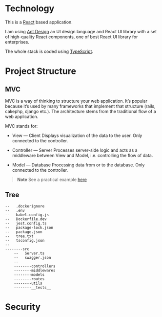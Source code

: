 # Technology
This is a [React](https://reactjs.org/) based application. 

I am using [Ant Design](https://ant.design/) an UI design language and React UI library with 
a set of high-quality React components, one of best React UI library for enterprises.

The whole stack is coded using [TypeScript](https://www.typescriptlang.org/).

# Project Structure
## MVC
MVC is a way of thinking to structure your web application. 
It’s popular because it’s used by many frameworks that implement that structure (rails, cakephp, django etc.).
The architecture stems from the traditional flow of a web application.

MVC stands for:
- View — Client
Displays visualization of the data to the user. Only connected to the controller.

- Controller — Server
Processes server-side logic and acts as a middleware between View and Model, i.e. controlling the flow of data.

- Model — Database
Processing data from or to the database. Only connected to the controller.

> **Note**
> See a practical example [here](https://www.tutorialspoint.com/design_pattern/mvc_pattern.htm)

## Tree
    --   .dockerignore
    --   .env
    --   babel.config.js
    --   Dockerfile.dev
    --   jest.config.ts
    --   package-lock.json
    --   package.json
    --   tree.txt
    --   tsconfig.json
    --
    --------src
        --   Server.ts
        --   swagger.json
        --
        --------controllers
        --------middlewares
        --------models
        --------routes
        --------utils
        --------__tests__

# Security


